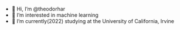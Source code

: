 - 👋 Hi, I’m @theodorhar
- 👀 I’m interested in machine learning
- 🌱 I’m currently(2022) studying at the University of California, Irvine

<!---
theodorhar/theodorhar is a ✨ special ✨ repository because its `README.md` (this file) appears on your GitHub profile.
You can click the Preview link to take a look at your changes.
--->
